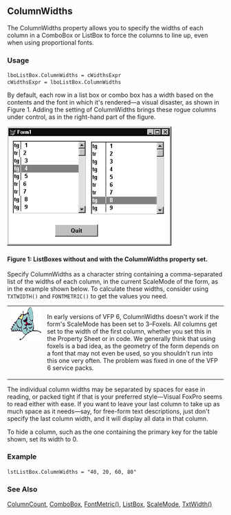 ## ColumnWidths

The ColumnWidths property allows you to specify the widths of each column in a ComboBox or ListBox to force the columns to line up, even when using proportional fonts.

### Usage

```foxpro
lboListBox.ColumnWidths = cWidthsExpr
cWidthsExpr = lboListBox.ColumnWidths
```

By default, each row in a list box or combo box has a width based on the contents and the font in which it's rendered&mdash;a visual disaster, as shown in Figure 1. Adding the setting of ColumnWidths brings these rogue columns under control, as in the right-hand part of the figure.

![](S4G551A.gif)

#### Figure 1: ListBoxes without and with the ColumnWidths property set.

Specify ColumnWidths as a character string containing a comma-separated list of the widths of each column, in the current ScaleMode of the form, as in the example shown below. To calculate these widths, consider using `TXTWIDTH()` and `FONTMETRIC()` to get the values you need.

<table>
<tr>
  <td width="17%" valign="top">
<img width="95" height="78" src="fixbug1.gif">
  </td>
  <td width="83%">
  <p>In early versions of VFP 6, ColumnWidths doesn't work if the form's ScaleMode has been set to 3&ndash;Foxels. All columns get set to the width of the first column, whether you set this in the Property Sheet or in code. We generally think that using foxels is a bad idea, as the geometry of the form depends on a font that may not even be used, so you shouldn't run into this one very often. The problem was fixed in one of the VFP 6 service packs.</p>
  </td>
 </tr>
</table>

The individual column widths may be separated by spaces for ease in reading, or packed tight if that is your preferred style&mdash;Visual FoxPro seems to read either with ease. If you want to leave your last column to take up as much space as it needs&mdash;say, for free-form text descriptions, just don't specify the last column width, and it will display all data in that column.

To hide a column, such as the one containing the primary key for the table shown, set its width to 0.

### Example

```foxpro
lstListBox.ColumnWidths = "40, 20, 60, 80"
```
### See Also

[ColumnCount](s4g467.md), [ComboBox](s4g489.md), [FontMetric()](s4g182.md), [ListBox](s4g489.md), [ScaleMode](s4g621.md), [TxtWidth()](s4g026.md)